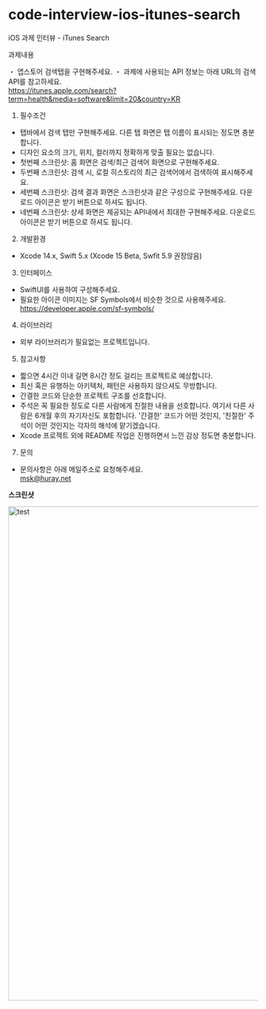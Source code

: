 # code-interview-ios-itunes-search
iOS 과제 인터뷰 - iTunes Search

과제내용

・ 앱스토어 검색탭을 구현해주세요.
・ 과제에 사용되는 API 정보는 아래 URL의 검색 API를 참고하세요.  
  https://itunes.apple.com/search?term=health&media=software&limit=20&country=KR  

1. 필수조건 
- 탭바에서 검색 탭만 구현해주세요. 다른 탭 화면은 탭 이름이 표시되는 정도면 충분합니다.
- 디자인 요소의 크기, 위치, 컬러까지 정확하게 맞출 필요는 없습니다.
- 첫번째 스크린샷: 홈 화면은 검색/최근 검색어 화면으로 구현해주세요. 
- 두번째 스크린샷: 검색 시, 로컬 히스토리의 최근 검색어에서 검색하여 표시해주세요.
- 세번째 스크린샷: 검색 결과 화면은 스크린샷과 같은 구성으로 구현해주세요. 다운로드 아이콘은 받기 버튼으로 하셔도 됩니다.
- 네번째 스크린샷: 상세 화면은 제공되는 API내에서 최대한 구현해주세요. 다운로드 아이콘은 받기 버튼으로 하셔도 됩니다.

2. 개발환경
- Xcode 14.x, Swift 5.x (Xcode 15 Beta, Swfit 5.9 권장않음)

3. 인터페이스
- SwiftUI를 사용하여 구성해주세요.
- 필요한 아이콘 이미지는 SF Symbols에서 비슷한 것으로 사용해주세요.  
  https://developer.apple.com/sf-symbols/

4. 라이브러리
- 외부 라이브러리가 필요없는 프로젝트입니다.

5. 참고사항
- 짧으면 4시간 이내 길면 8시간 정도 걸리는 프로젝트로 예상합니다.
- 최신 혹은 유행하는 아키텍처, 패턴은 사용하지 않으셔도 무방합니다.
- 간결한 코드와 단순한 프로젝트 구조를 선호합니다.
- 주석은 꼭 필요한 정도로 다른 사람에게 친절한 내용을 선호합니다.
  여기서 다른 사람은 6개월 후의 자기자신도 포함합니다.
  '간결한' 코드가 어떤 것인지, '친절한' 주석이 어떤 것인지는 각자의 해석에 맡기겠습니다.
- Xcode 프로젝트 외에 README 작업은 진행하면서 느낀 감상 정도면 충분합니다.

7. 문의
- 문의사항은 아래 메일주소로 요청해주세요.  
  msk@huray.net

**스크린샷**

<img width="993" alt="test" src="https://user-images.githubusercontent.com/75595629/168707722-78f6b2c4-0a50-4286-9e72-06bf1e4506b5.png">

